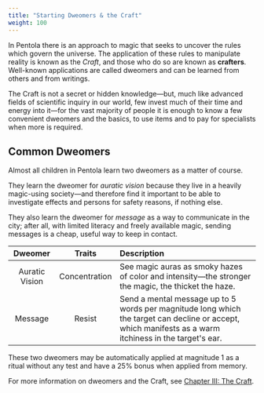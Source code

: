 ```yaml
---
title: "Starting Dweomers & the Craft"
weight: 100
---
```


In Pentola there is an approach to magic that seeks to uncover the rules which govern the universe.
The application of these rules to manipulate reality is known as the _Craft_, and those who do so are known as **crafters**.
Well-known applications are called dweomers and can be learned from others and from writings.

The Craft is not a secret or hidden knowledge—but, much like advanced fields of scientific inquiry in our world, few invest much of their time and energy into it—for the vast majority of people it is enough to know a few convenient dweomers and the basics, to use items and to pay for specialists when more is required.

## Common Dweomers

Almost all children in Pentola learn two dweomers as a matter of course.

They learn the dweomer for _auratic vision_ because they live in a heavily magic-using society—and therefore find it important to be able to investigate effects and persons for safety reasons, if nothing else.

They also learn the dweomer for _message_ as a way to communicate in the city; after all, with limited literacy and freely available magic, sending messages is a cheap, useful way to keep in contact.

|     Dweomer    |    Traits     | Description |
|:--------------:|:-------------:|:------------|
| Auratic Vision | Concentration | See magic auras as smoky hazes of color and intensity—the stronger the magic, the thicket the haze.
| Message        | Resist        | Send a mental message up to 5 words per magnitude long which the target can decline or accept, which manifests as a warm itchiness in the target's ear.

These two dweomers may be automatically applied at magnitude 1 as a ritual without any test and have a 25% bonus when applied from memory.

For more information on dweomers and the Craft, see [Chapter III: The Craft](../03-craft.md).
